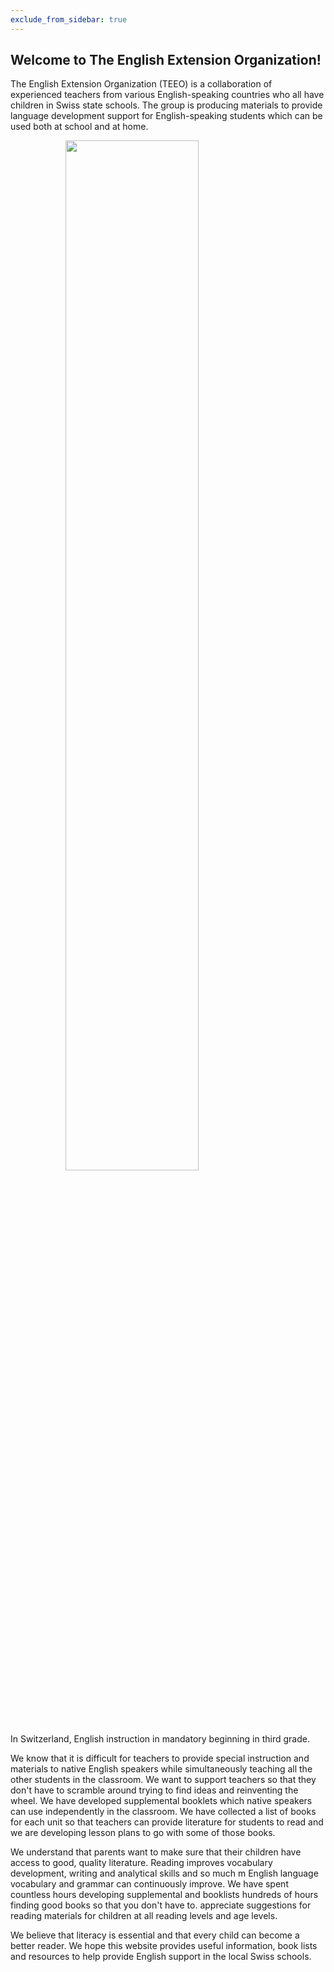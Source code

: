 ```yaml
---
exclude_from_sidebar: true
---
```


## Welcome to The English Extension Organization! 


The English Extension Organization (TEEO) is a collaboration of experienced teachers from various English-speaking countries who all have children in Swiss state schools. The group is producing materials to provide language development support for English-speaking students which can be used both at school and at home.  

<img src="https://i.imgur.com/msRysTK.png" width="65%" style="display:block;margin-left:auto;margin-right:auto;"/>

In Switzerland, English instruction in mandatory beginning in third grade.  

We know that it is difficult for teachers to provide special instruction and materials to native English speakers while simultaneously teaching all the other students in the classroom.  We want to support  teachers so that they don't have to scramble around trying to find ideas and reinventing the wheel.  We have developed supplemental booklets which native speakers can use independently in the classroom.   We have collected a list of books for each unit so that teachers can provide literature for students to read and we are developing lesson plans to go with some of those books. 

We understand that parents want to make sure that their children have access to good, quality literature.  Reading improves vocabulary development, writing and analytical skills and so much m English language vocabulary and grammar can continuously improve.  We have spent countless hours developing supplemental and booklists hundreds of hours finding good books so that you don't have to.  appreciate suggestions for reading materials for children at all reading levels and age levels.

We believe that literacy is essential and that every child can become a better reader.  We hope this website provides useful information, book lists and resources to help provide English support in the local Swiss schools.  

<!--stackedit_data:
eyJoaXN0b3J5IjpbLTg3MDQ0NjM2MywtMTA4NTA2MzY5OCwtMT
YyNDc0NjI3MCwtMTA1MzM5NzQwMSwtMTYyNDc0NjI3MCw3MzA1
Mjg4MjgsLTk1Mzg1NDI3NSwtOTUzODU0Mjc1LC0yOTM4MDU2MD
AsMTQ3NTQ2OTUwOCwtMTc2NzY0NzgyOCwtMTE3MDcwMzU2Nl19

-->